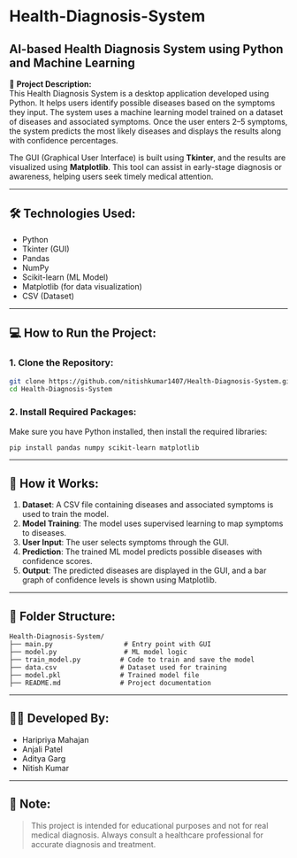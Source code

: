 # Health-Diagnosis-System  
## AI-based Health Diagnosis System using Python and Machine Learning

📌 **Project Description:**  
This Health Diagnosis System is a desktop application developed using Python. It helps users identify possible diseases based on the symptoms they input. The system uses a machine learning model trained on a dataset of diseases and associated symptoms. Once the user enters 2–5 symptoms, the system predicts the most likely diseases and displays the results along with confidence percentages.

The GUI (Graphical User Interface) is built using **Tkinter**, and the results are visualized using **Matplotlib**. This tool can assist in early-stage diagnosis or awareness, helping users seek timely medical attention.

---

## 🛠️ Technologies Used:
- Python  
- Tkinter (GUI)  
- Pandas  
- NumPy  
- Scikit-learn (ML Model)  
- Matplotlib (for data visualization)  
- CSV (Dataset)

---

## 💻 How to Run the Project:

### 1. Clone the Repository:
```bash
git clone https://github.com/nitishkumar1407/Health-Diagnosis-System.git
cd Health-Diagnosis-System
```

### 2. Install Required Packages:
Make sure you have Python installed, then install the required libraries:
```bash
pip install pandas numpy scikit-learn matplotlib
```


---

## 🧠 How it Works:
1. **Dataset**: A CSV file containing diseases and associated symptoms is used to train the model.  
2. **Model Training**: The model uses supervised learning to map symptoms to diseases.  
3. **User Input**: The user selects symptoms through the GUI.  
4. **Prediction**: The trained ML model predicts possible diseases with confidence scores.  
5. **Output**: The predicted diseases are displayed in the GUI, and a bar graph of confidence levels is shown using Matplotlib.

---

## 📁 Folder Structure:
```text
Health-Diagnosis-System/
├── main.py                  # Entry point with GUI
├── model.py                 # ML model logic
├── train_model.py          # Code to train and save the model
├── data.csv                # Dataset used for training
├── model.pkl               # Trained model file
├── README.md               # Project documentation
```

---

## 👨‍💻 Developed By:
- Haripriya Mahajan   
- Anjali Patel
- Aditya Garg 
- Nitish Kumar

---

## 📌 Note:
> This project is intended for educational purposes and not for real medical diagnosis. Always consult a healthcare professional for accurate diagnosis and treatment.
